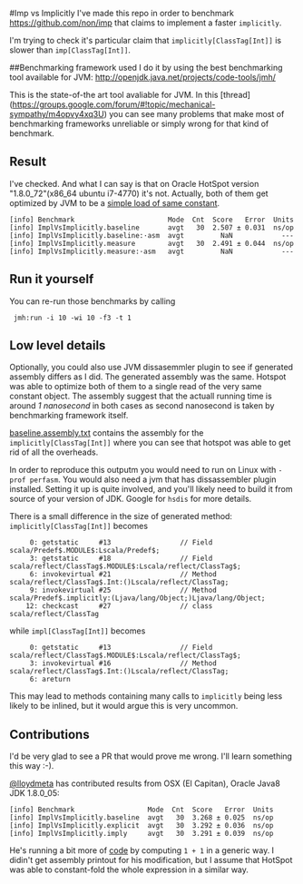 #Imp vs Implicitly
I've made this repo in order to benchmark https://github.com/non/imp
that claims to implement a faster `implicitly`.

I'm trying to check it's particular claim that `implicitly[ClassTag[Int]]` is slower than `imp[ClassTag[Int]]`.

##Benchmarking framework used
I do it by using the best benchmarking tool available for JVM: http://openjdk.java.net/projects/code-tools/jmh/

This is the state-of-the art tool avaliable for JVM. In this [thread] (https://groups.google.com/forum/#!topic/mechanical-sympathy/m4opvy4xq3U) you can see many problems that make most of benchmarking frameworks unreliable or simply wrong for that kind of benchmark.

## Result

I've checked. And what I can say is that on Oracle HotSpot version "1.8.0_72"(x86_64 ubuntu i7-4770) it's not. Actually, both of them get optimized by JVM to be a [simple load of same constant](https://github.com/DarkDimius/imp-bench/blob/master/baseline.assebly.txt#L71-L75).

```
[info] Benchmark                       Mode  Cnt  Score   Error  Units
[info] ImplVsImplicitly.baseline       avgt   30  2.507 ± 0.031  ns/op
[info] ImplVsImplicitly.baseline:·asm  avgt         NaN            ---
[info] ImplVsImplicitly.measure        avgt   30  2.491 ± 0.044  ns/op
[info] ImplVsImplicitly.measure:·asm   avgt         NaN            ---
```
## Run it yourself
You can re-run those benchmarks by calling

     jmh:run -i 10 -wi 10 -f3 -t 1
## Low level details
Optionally, you could also use JVM dissasemmler plugin to see if generated assembly differs as I did.
The generated assembly was the same. Hotspot was able to optimize both of them to a single read of the very same constant object. The assembly suggest that the actuall running time is around _1 nanosecond_ in both cases as second nanosecond is taken by benchmarking framework itself. 

[baseline.assembly.txt](https://github.com/DarkDimius/imp-bench/blob/master/baseline.assebly.txt) contains the assembly for the `implicitly[ClassTag[Int]]` where you can see that hotspot was able to get rid of all the overheads.

In order to reproduce this outputm you would need to run on Linux with `-prof perfasm`. You would also need a jvm that has dissassembler plugin installed. Setting it up is quite involved, and you'll likely need to build it from source of your version of JDK. Google for `hsdis` for more details.

There is a small difference in the size of generated method:
`implicitly[ClassTag[Int]]` becomes

         0: getstatic     #13                 // Field scala/Predef$.MODULE$:Lscala/Predef$;
         3: getstatic     #18                 // Field scala/reflect/ClassTag$.MODULE$:Lscala/reflect/ClassTag$;
         6: invokevirtual #21                 // Method scala/reflect/ClassTag$.Int:()Lscala/reflect/ClassTag;
         9: invokevirtual #25                 // Method scala/Predef$.implicitly:(Ljava/lang/Object;)Ljava/lang/Object;
        12: checkcast     #27                 // class scala/reflect/ClassTag

while `impl[ClassTag[Int]]` becomes

         0: getstatic     #13                 // Field scala/reflect/ClassTag$.MODULE$:Lscala/reflect/ClassTag$;
         3: invokevirtual #16                 // Method scala/reflect/ClassTag$.Int:()Lscala/reflect/ClassTag;
         6: areturn


This may lead to methods containing many calls to `implicitly` being less likely to be inlined, but it would argue this is very uncommon.

## Contributions

I'd be very glad to see a PR that would prove me wrong. I'll learn something this way :-).

[@lloydmeta](https://github.com/lloydmeta) has contributed results from OSX (El Capitan), Oracle Java8 JDK 1.8.0_05:

    [info] Benchmark                  Mode  Cnt  Score   Error  Units
    [info] ImplVsImplicitly.baseline  avgt   30  3.268 ± 0.025  ns/op
    [info] ImplVsImplicitly.explicit  avgt   30  3.292 ± 0.036  ns/op
    [info] ImplVsImplicitly.imply     avgt   30  3.291 ± 0.039  ns/op

He's running a bit more of [code](https://github.com/lloydmeta/imp-bench/blob/b442424bc8c710cc524f5fe68963617b820d2953/src/main/scala/impbench/ImplVsImplicitly.scala) by computing `1 + 1` in a generic way. I didin't get assembly printout for his modification, but I assume that HotSpot was able to constant-fold the whole expression in a similar way.
